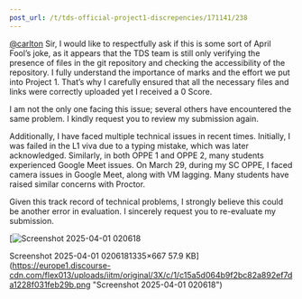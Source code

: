 ```yaml
---
post_url: /t/tds-official-project1-discrepencies/171141/238
---
```

[@carlton](/u/carlton) Sir, I would like to respectfully ask if this is some sort of April Fool’s joke, as it appears that the TDS team is still only verifying the presence of files in the git repository and checking the accessibility of the repository. I fully understand the importance of marks and the effort we put into Project 1. That’s why I carefully ensured that all the necessary files and links were correctly uploaded yet I received a 0 Score.

I am not the only one facing this issue; several others have encountered the same problem. I kindly request you to review my submission again.

Additionally, I have faced multiple technical issues in recent times. Initially, I was failed in the L1 viva due to a typing mistake, which was later acknowledged. Similarly, in both OPPE 1 and OPPE 2, many students experienced Google Meet issues. On March 29, during my SC OPPE, I faced camera issues in Google Meet, along with VM lagging. Many students have raised similar concerns with Proctor.

Given this track record of technical problems, I strongly believe this could be another error in evaluation. I sincerely request you to re-evaluate my submission.

[![Screenshot 2025-04-01 020618](https://europe1.discourse-cdn.com/flex013/uploads/iitm/optimized/3X/c/1/c15a5d064b9f2bc82a892ef7da1228f031feb29b_2_690x344.png)

Screenshot 2025-04-01 0206181335×667 57.9 KB](https://europe1.discourse-cdn.com/flex013/uploads/iitm/original/3X/c/1/c15a5d064b9f2bc82a892ef7da1228f031feb29b.png "Screenshot 2025-04-01 020618")